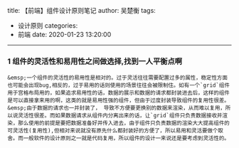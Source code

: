 title: 【前端】组件设计原则笔记
author: 吴楚衡
tags:
  - 设计原则
categories:
  - 前端
date: 2020-01-23 13:20:00
---
### 1 组件的灵活性和易用性之间做选择,找到一人平衡点啊

	&emsp;一个组件的灵活性的易用性是相对的。过于灵活往往需要配置过多的属性，稳定性方面也可能会出现bug,相反的，过于易用的话则使用的场景往往会被限制住。如有一个`grid`组件用于宫格布局用的，如果追求易用性的话，数据的展示和数据的请求都封装进去后，这样的组件是可以直接拿来用的啊，这类的就是易用性强的组件，但由于过度封装导致组件的复用性很差。  
    &emsp;由于数据的请求也一并封装了， 导致不方便要更换别的数据来渲染，从而难以复用，所以说灵活性很差。而如果数据请求从组件内分离出来的话，让`grid`组件只负责数据接收并渲染，那么使用的前提是要把数据准备好并传入进去，由于组件只负责数据的渲染大大提高组件的可灵活性(复用性),但相对来说就没有原先什么都封装好的方便了，所以易用和灵活要做个取舍。而一般软件的设计原则之一就是代码复用，所以组件的设计一来说还是要考虑到灵活性的。